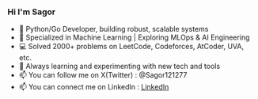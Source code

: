 ### Hi I'm Sagor

- 🐍 Python/Go Developer, building robust, scalable systems 
- 🤖 Specialized in Machine Learning | Exploring MLOps & AI Engineering  
- 💻 Solved 2000+ problems on LeetCode, Codeforces, AtCoder, UVA, etc.  
- 🌱 Always learning and experimenting with new tech and tools  
- 📫 You can follow me on X(Twitter) : @Sagor121277
- 📫 You can connect me on LinkedIn : [LinkedIn](https://www.linkedin.com/in/muhammad-sagor-45775b1b5/)

